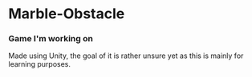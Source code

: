 # Marble-Obstacle
### Game I'm working on
Made using Unity, the goal of it is rather unsure yet as this is mainly for learning purposes. 
